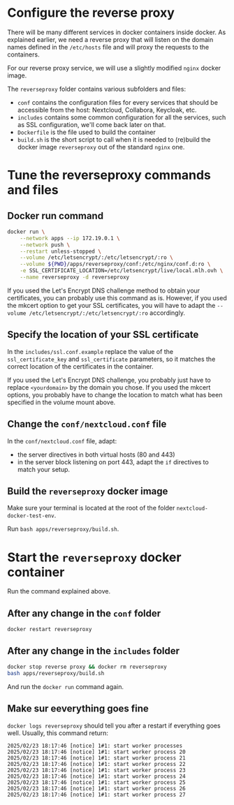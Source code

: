 # Configure the reverse proxy

There will be many different services in docker containers inside docker. As explained earlier, we need a reverse proxy that will listen on the domain names defined in the `/etc/hosts` file and will proxy the requests to the containers.

For our reverse proxy service, we will use a slightly modified `nginx` docker image.

The `reverseproxy` folder contains various subfolders and files:
- `conf` contains the configuration files for every services that should be accessible from the host: Nextcloud, Collabora, Keycloak, etc.
- `includes` contains some common configuration for all the services, such as SSL configuration, we'll come back later on that.
- `Dockerfile` is the file used to build the container
- `build.sh` is the short script to call when it is needed to (re)build the docker image `reverseproxy` out of the standard `nginx` one.

# Tune the reverseproxy commands and files

## Docker run command

```sh
docker run \
    --network apps --ip 172.19.0.1 \
    --network push \
    --restart unless-stopped \
    --volume /etc/letsencrypt/:/etc/letsencrypt/:ro \
    --volume ${PWD}/apps/reverseproxy/conf:/etc/nginx/conf.d:ro \
    -e SSL_CERTIFICATE_LOCATION=/etc/letsencrypt/live/local.mlh.ovh \
    --name reverseproxy -d reverseproxy
```

If you used the Let's Encrypt DNS challenge method to obtain your certificates, you can probably use this command as is. However, if you used the mkcert option to get your SSL certificates, you will have to adapt the `--volume /etc/letsencrypt/:/etc/letsencrypt/:ro` accordingly.

## Specify the location of your SSL certificate

In the `includes/ssl.conf.example` replace the value of the `ssl_certificate_key` and `ssl_certificate` parameters, so it matches the correct location of the certificates in the container.

If you used the Let's Encrypt DNS challenge, you probably just have to replace `<yourdomain>` by the domain you chose. If you used the mkcert options, you probably have to change the location to match what has been specified in the volume mount above.

## Change the `conf/nextcloud.conf` file

In the `conf/nextcloud.conf` file, adapt:
- the server directives in both virtual hosts (80 and 443)
- in the server block listening on port 443, adapt the `if` directives to match your setup.

## Build the `reverseproxy` docker image

Make sure your terminal is located at the root of the folder `nextcloud-docker-test-env`.

Run `bash apps/reverseproxy/build.sh`.

# Start the `reverseproxy` docker container

Run the command explained above.

## After any change in the `conf` folder

`docker restart reverseproxy`

## After any change in the `includes` folder

```sh
docker stop reverse proxy && docker rm reverseproxy
bash apps/reverseproxy/build.sh
```
And run the `docker run` command again.

## Make sur eeverything goes fine

`docker logs reverseproxy` should tell you after a restart if everything goes well. Usually, this command return:

```log
2025/02/23 18:17:46 [notice] 1#1: start worker processes
2025/02/23 18:17:46 [notice] 1#1: start worker process 20
2025/02/23 18:17:46 [notice] 1#1: start worker process 21
2025/02/23 18:17:46 [notice] 1#1: start worker process 22
2025/02/23 18:17:46 [notice] 1#1: start worker process 23
2025/02/23 18:17:46 [notice] 1#1: start worker process 24
2025/02/23 18:17:46 [notice] 1#1: start worker process 25
2025/02/23 18:17:46 [notice] 1#1: start worker process 26
2025/02/23 18:17:46 [notice] 1#1: start worker process 27
```
